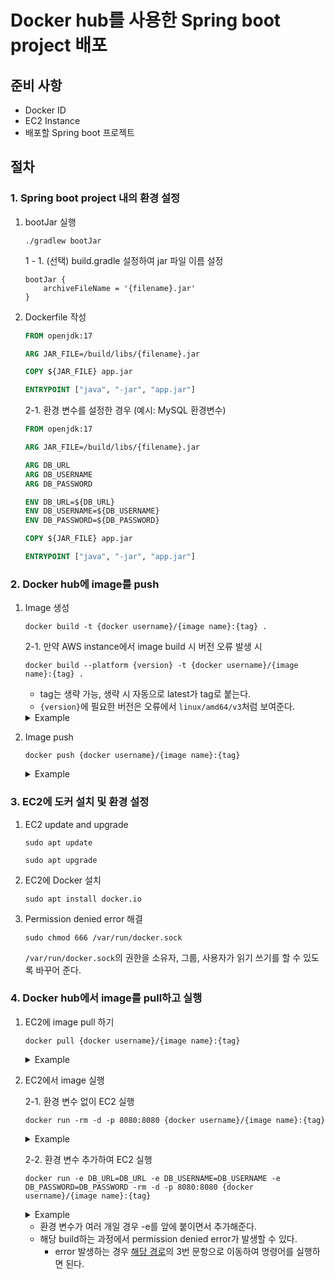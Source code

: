 # Docker hub를 사용한 Spring boot project 배포

## 준비 사항

- Docker ID
- EC2 Instance
- 배포할 Spring boot 프로젝트

## 절차

### 1. Spring boot project 내의 환경 설정
1. bootJar 실행
    ```shell
   ./gradlew bootJar
   ```
   
   1 - 1.  (선택) build.gradle 설정하여 jar 파일 이름 설정
    ```
   bootJar {
	    archiveFileName = '{filename}.jar'
    }
   ``` 
2. Dockerfile 작성

   ```dockerfile
   FROM openjdk:17

   ARG JAR_FILE=/build/libs/{filename}.jar

   COPY ${JAR_FILE} app.jar

   ENTRYPOINT ["java", "-jar", "app.jar"]
   ```
   2-1. 환경 변수를 설정한 경우 (예시: MySQL 환경변수)
   ```dockerfile
   FROM openjdk:17

   ARG JAR_FILE=/build/libs/{filename}.jar

   ARG DB_URL
   ARG DB_USERNAME
   ARG DB_PASSWORD

   ENV DB_URL=${DB_URL}
   ENV DB_USERNAME=${DB_USERNAME}
   ENV DB_PASSWORD=${DB_PASSWORD}

   COPY ${JAR_FILE} app.jar

   ENTRYPOINT ["java", "-jar", "app.jar"]
   ```

### 2. Docker hub에 image를 push
1. Image 생성

   ```shell
   docker build -t {docker username}/{image name}:{tag} .
   ```
   
   2-1. 만약 AWS instance에서 image build 시 버전 오류 발생 시

   ```shell
   docker build --platform {version} -t {docker username}/{image name}:{tag} .     
   ```

   + tag는 생략 가능, 생략 시 자동으로 latest가 tag로 붙는다.
   + `{version}`에 필요한 버전은 오류에서 `linux/amd64/v3`처럼 보여준다.
   
   <details>
   <summary>Example</summary>

   ```shell
   docker build -t user/image:tag .
   ```

   ```shell
   docker build --platform linux/amd64/v3 -t user/image:tag .     
   ``` 
   </details>

   
2. Image push

   ```shell
   docker push {docker username}/{image name}:{tag}
   ```
   <details>
   <summary>Example</summary>

   ```shell
   docker push user/image:tag
   ```
   </details> 
   

### 3. EC2에 도커 설치 및 환경 설정

1. EC2 update and upgrade

   ```shell
   sudo apt update
   ```

   ```shell
   sudo apt upgrade
   ```
   
2. EC2에 Docker 설치

   ```shell
   sudo apt install docker.io
   ```
3. Permission denied error 해결

   ```shell
   sudo chmod 666 /var/run/docker.sock
   ```
   `/var/run/docker.sock`의 권한을 소유자, 그룹, 사용자가 읽기 쓰기를 할 수 있도록 바꾸어 준다.


### 4. Docker hub에서 image를 pull하고 실행

1. EC2에 image pull 하기

   ```shell
   docker pull {docker username}/{image name}:{tag}
   ```

   <details>
   <summary>Example</summary>

   ```shell
   docker pull user/image:tag
   ```
   </details> 


2. EC2에서 image 실행

   2-1. 환경 변수 없이 EC2 실행
   ```shell
   docker run -rm -d -p 8080:8080 {docker username}/{image name}:{tag}
   ```

   <details>
   <summary>Example</summary>

   ```shell
   docker run -rm -d -p 8080:8080 user/image:tag
   ```
   </details> 

   2-2. 환경 변수 추가하여 EC2 실행

   ```shell
   docker run -e DB_URL=DB_URL -e DB_USERNAME=DB_USERNAME -e DB_PASSWORD=DB_PASSWORD -rm -d -p 8080:8080 {docker username}/{image name}:{tag}
   ```

   <details>
   <summary>Example</summary>

   ```shell
   docker run -e DB_URL=jdbc:mysql://localhost:3306/schema -e DB_USERNAME=root -e DB_PASSWORD=1234 -rm -d -p 8080:8080 {docker username}/{image name}:{tag}
   ```
   </details> 
   
   + 환경 변수가 여러 개일 경우 -e를 앞에 붙이면서 추가해준다.
   + 해당 build하는 과정에서 permission denied error가 발생할 수 있다.
     + error 발생하는 경우 [해당 경로](#3-ec2에-도커-설치-및-환경-설정)의 3번 문항으로 이동하여 명령어를 실행하면 된다.
